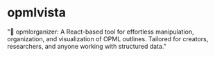 # opmlvista
"📑 opmlorganizer: A React-based tool for effortless manipulation, organization, and visualization of OPML outlines. Tailored for creators, researchers, and anyone working with structured data."
